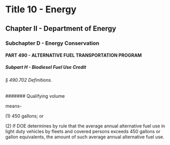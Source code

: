 
# Title 10 - Energy
## Chapter II - Department of Energy
### Subchapter D - Energy Conservation
#### PART 490 - ALTERNATIVE FUEL TRANSPORTATION PROGRAM
##### Subpart H - Biodiesel Fuel Use Credit
###### § 490.702 Definitions.
####### Qualifying volume

means-

(1) 450 gallons; or

(2) If DOE determines by rule that the average annual alternative fuel use in light duty vehicles by fleets and covered persons exceeds 450 gallons or gallon equivalents, the amount of such average annual alternative fuel use.
